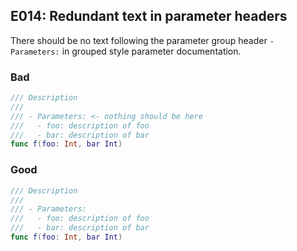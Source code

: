 ## E014: Redundant text in parameter headers


There should be no text following the parameter group header `- Parameters:` in
grouped style parameter documentation.


### Bad

```swift
/// Description
///
/// - Parameters: <- nothing should be here
///   - foo: description of foo
///   - bar: description of bar
func f(foo: Int, bar Int)
```

### Good

```swift
/// Description
///
/// - Parameters:
///   - foo: description of foo
///   - bar: description of bar
func f(foo: Int, bar Int)
```
